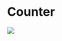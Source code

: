 # Counter
![](https://komarev.com/ghpvc/?username=i-am-surovi&color=66ff00&style=plastic&label=PROFILE+VIEWS&base=1000)

